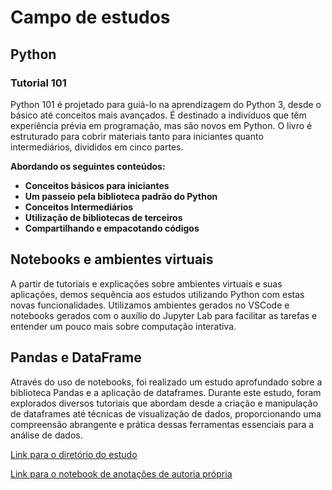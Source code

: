 # Campo de estudos

## Python
### Tutorial 101

Python 101 é projetado para guiá-lo na aprendizagem do Python 3, desde o básico até conceitos mais avançados. É destinado a indivíduos que têm experiência prévia em programação, mas são novos em Python. O livro é estruturado para cobrir materiais tanto para iniciantes quanto intermediários, divididos em cinco partes.

__Abordando os seguintes conteúdos:__

- __Conceitos básicos para iniciantes__
- __Um passeio pela biblioteca padrão do Python__
- __Conceitos Intermediários__
- __Utilização de bibliotecas de terceiros__
- __Compartilhando e empacotando códigos__

## 
## Notebooks e ambientes virtuais
  
A partir de tutoriais e explicações sobre ambientes virtuais e suas aplicações, demos sequência aos estudos utilizando Python com estas novas funcionalidades. Utilizamos ambientes gerados no VSCode e notebooks gerados com o auxílio do Jupyter Lab para facilitar as tarefas e entender um pouco mais sobre computação interativa.

##
## Pandas e DataFrame

Através do uso de notebooks, foi realizado um estudo aprofundado sobre a biblioteca Pandas e a aplicação de dataframes. Durante este estudo, foram explorados diversos tutoriais que abordam desde a criação e manipulação de dataframes até técnicas de visualização de dados, proporcionando uma compreensão abrangente e prática dessas ferramentas essenciais para a análise de dados.

[Link para o diretório do estudo](https://github.com/nicolas1707/pandas-workshop)

[Link para o notebook de anotações de autoria própria](https://github.com/nicolas1707/pandas-workshop/blob/main/notebooks/Anotações.ipynb)






